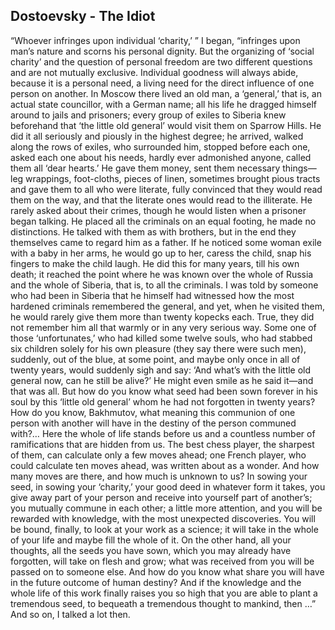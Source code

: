 ## Dostoevsky - The Idiot

“Whoever infringes upon individual ‘charity,’ ” I began, “infringes upon man’s nature and scorns his personal dignity.
But the organizing of ‘social charity’ and the question of personal freedom are two different questions and are not mutually exclusive.
Individual goodness will always abide, because it is a personal need, a living need for the direct influence of one person on another.
In Moscow there lived an old man, a ‘general,’ that is, an actual state councillor, with a German name; all his life he dragged himself around to jails and prisoners; every group of exiles to Siberia knew beforehand that ‘the little old general’ would visit them on Sparrow Hills.
He did it all seriously and piously in the highest degree; he arrived, walked along the rows of exiles, who surrounded him, stopped before each one, asked each one about his needs, hardly ever admonished anyone, called them all ‘dear hearts.’
He gave them money, sent them necessary things—leg wrappings, foot-cloths, pieces of linen, sometimes brought pious tracts and gave them to all who were literate, fully convinced that they would read them on the way, and that the literate ones would read to the illiterate.
He rarely asked about their crimes, though he would listen when a prisoner began talking.
He placed all the criminals on an equal footing, he made no distinctions.
He talked with them as with brothers, but in the end they themselves came to regard him as a father.
If he noticed some woman exile with a baby in her arms, he would go up to her, caress the child, snap his fingers to make the child laugh.
He did this for many years, till his own death; it reached the point where he was known over the whole of Russia and the whole of Siberia, that is, to all the criminals.
I was told by someone who had been in Siberia that he himself had witnessed how the most hardened criminals remembered the general, and yet, when he visited them, he would rarely give them more than twenty kopecks each.
True, they did not remember him all that warmly or in any very serious way.
Some one of those ‘unfortunates,’ who had killed some twelve souls, who had stabbed six children solely for his own pleasure (they say there were such men), suddenly, out of the blue, at some point, and maybe only once in all of twenty years, would suddenly sigh and say: ‘And what’s with the little old general now, can he still be alive?’
He might even smile as he said it—and that was all.
But how do you know what seed had been sown forever in his soul by this ‘little old general’ whom he had not forgotten in twenty years?
How do you know, Bakhmutov, what meaning this communion of one person with another will have in the destiny of the person communed with?…
Here the whole of life stands before us and a countless number of ramifications that are hidden from us.
The best chess player, the sharpest of them, can calculate only a few moves ahead; one French player, who could calculate ten moves ahead, was written about as a wonder.
And how many moves are there, and how much is unknown to us?
In sowing your seed, in sowing your ‘charity,’ your good deed in whatever form it takes, you give away part of your person and receive into yourself part of another’s; you mutually commune in each other; a little more attention, and you will be rewarded with knowledge, with the most unexpected discoveries.
You will be bound, finally, to look at your work as a science; it will take in the whole of your life and maybe fill the whole of it.
On the other hand, all your thoughts, all the seeds you have sown, which you may already have forgotten, will take on flesh and grow; what was received from you will be passed on to someone else.
And how do you know what share you will have in the future outcome of human destiny?
And if the knowledge and the whole life of this work finally raises you so high that you are able to plant a tremendous seed, to bequeath a tremendous thought to mankind, then …” And so on, I talked a lot then.
